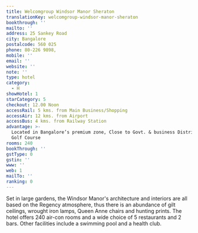 ```yaml
---
title: Welcomgroup Windsor Manor Sheraton
translationKey: welcomgroup-windsor-manor-sheraton
bookthrough: ''
mailto: ''
address: 25 Sankey Road
city: Bangalore
postalcode: 560 025
phone: 80-226 9898,
mobile: ''
email: ''
website: ''
note: ''
type: hotel
category:
  - H
showHotel: 1
starCategory: 5
checkout: 12.00 Noon
accessRail: 5 kms. from Main Business/Shopping
accessAir: 12 kms. from Airport
accessBus: 4 kms. from Railway Station
advantage: >-
  Located in Bangalore’s premium zone, Close to Govt. & business District, Opp.
  Golf Course
rooms: 240
bookThrough: ''
gstType: 0
gstin: ''
www: ''
web: 1
mailTo: ''
ranking: 0
---
```







Set in large gardens, the Windsor Manor's architecture and interiors are all based on the Regency atmosphere, thus there is an abundance of gilt ceilings,  wrought iron lamps, Queen Anne chairs and  hunting prints. The hotel offers 240 air-con rooms and a wide choice of 5 restaurants and 2 bars. Other facilities include a swimming pool and a health club.
